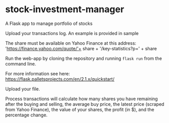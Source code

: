 # stock-investment-manager
A Flask app to manage portfolio of stocks

Upload your transactions log. An example is provided in sample

The share must be available on Yahoo Finance at this address:
'https://finance.yahoo.com/quote/'+ share + '/key-statistics?p=' + share

Run the web-app by cloning the repository and running `flask run` from the command line.

For more information see here: https://flask.palletsprojects.com/en/2.1.x/quickstart/

Upload your file.

Process transactions will calculate  how many shares you have remaining after the buying and selling, the average buy price, the latest price (scraped from Yahoo Finance), the value of your shares, the profit (in $), and the percentage change.
